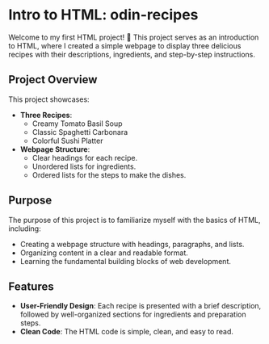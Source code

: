 # Intro to HTML: odin-recipes

Welcome to my first HTML project! 🎉 This project serves as an introduction to HTML, where I created a simple webpage to display three delicious recipes with their descriptions, ingredients, and step-by-step instructions.

## Project Overview

This project showcases:

- **Three Recipes**: 
  - Creamy Tomato Basil Soup
  - Classic Spaghetti Carbonara
  - Colorful Sushi Platter
- **Webpage Structure**:
  - Clear headings for each recipe.
  - Unordered lists for ingredients.
  - Ordered lists for the steps to make the dishes.

## Purpose

The purpose of this project is to familiarize myself with the basics of HTML, including:

- Creating a webpage structure with headings, paragraphs, and lists.
- Organizing content in a clear and readable format.
- Learning the fundamental building blocks of web development.

## Features

- **User-Friendly Design**: Each recipe is presented with a brief description, followed by well-organized sections for ingredients and preparation steps.
- **Clean Code**: The HTML code is simple, clean, and easy to read.

